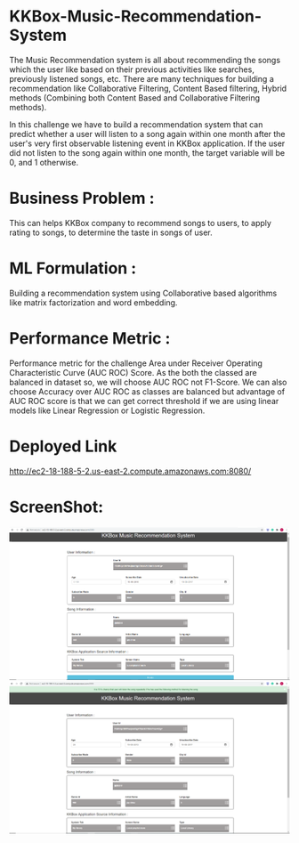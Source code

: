 # KKBox-Music-Recommendation-System
The Music Recommendation system is all about recommending the songs which the user like based on their previous activities like searches, previously listened songs, etc. There are many techniques for building a recommendation like Collaborative Filtering, Content Based filtering, Hybrid methods (Combining both Content Based and Collaborative Filtering methods). 

In this challenge we have to build a recommendation system that can predict whether a user will listen to a song again within one month after the user's very first observable listening event in KKBox application. If the user did not listen to the song again within one month, the target variable will be 0, and 1 otherwise.  

# Business Problem : 
This can helps KKBox company to recommend songs to users, to apply rating to songs, to determine the taste in songs of user. 

# ML Formulation :
Building a recommendation system using Collaborative based algorithms like matrix factorization and word embedding. 

# Performance Metric : 
Performance metric for the challenge Area under Receiver Operating Characteristic Curve (AUC ROC) Score. As the both the classed are balanced in dataset so, we will choose AUC ROC not F1-Score. We can also choose Accuracy over AUC ROC as classes are balanced but advantage of AUC ROC score is that we can get correct threshold if we are using linear models like Linear Regression or Logistic Regression.

# Deployed Link
http://ec2-18-188-5-2.us-east-2.compute.amazonaws.com:8080/

# ScreenShot:
![alt text](https://github.com/vineet22h/KKBox-Music-Recommendation-System/blob/main/screenshot.png)
![alt text](https://github.com/vineet22h/KKBox-Music-Recommendation-System/blob/main/screenshot_pred.png)



